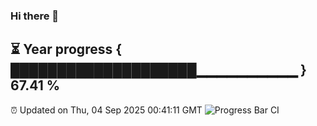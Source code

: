 ### Hi there 👋
⏳ Year progress { ████████████████████▁▁▁▁▁▁▁▁▁▁ } 67.41 %
---
⏰ Updated on Thu, 04 Sep 2025 00:41:11 GMT
![Progress Bar CI](https://github.com/Moyi321/Moyi321/workflows/Progress%20Bar%20CI/badge.svg)
